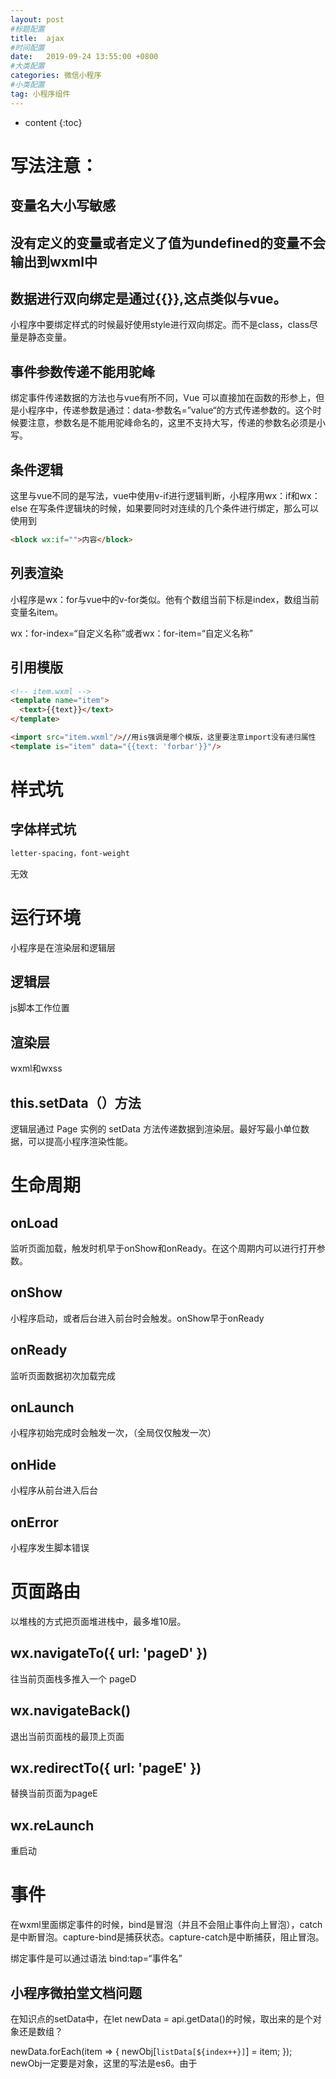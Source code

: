 ```yaml
---
layout: post
#标题配置
title:  ajax
#时间配置
date:   2019-09-24 13:55:00 +0800
#大类配置
categories: 微信小程序
#小类配置
tag: 小程序组件
---
```


* content
{:toc}

写法注意：
========

变量名大小写敏感
-------

没有定义的变量或者定义了值为undefined的变量不会输出到wxml中
-------

数据进行双向绑定是通过{{}},这点类似与vue。
------

小程序中要绑定样式的时候最好使用style进行双向绑定。而不是class，class尽量是静态变量。

事件参数传递不能用驼峰
------
绑定事件传递数据的方法也与vue有所不同，Vue
可以直接加在函数的形参上，但是小程序中，传递参数是通过：data-参数名=”value“的方式传递参数的。这个时候要注意，参数名是不能用驼峰命名的，这里不支持大写，传递的参数名必须是小写。

条件逻辑
-----

这里与vue不同的是写法，vue中使用v-if进行逻辑判断，小程序用wx：if和wx：else
在写条件逻辑块的时候，如果要同时对连续的几个条件进行绑定，那么可以使用到
```html
<block wx:if="">内容</block>
```

列表渲染
-----
小程序是wx：for与vue中的v-for类似。他有个数组当前下标是index，数组当前变量名item。

wx：for-index=“自定义名称”或者wx：for-item=“自定义名称”

引用模版
-----
```html
<!-- item.wxml -->
<template name="item">
  <text>{{text}}</text>
</template>

<import src="item.wxml"/>//用is强调是哪个模版，这里要注意import没有递归属性
<template is="item" data="{{text: 'forbar'}}"/>
```

样式坑
=========
字体样式坑
------
```css
letter-spacing，font-weight
```
无效


运行环境
======

小程序是在渲染层和逻辑层

逻辑层
-----
js脚本工作位置

渲染层
-------
wxml和wxss

this.setData（）方法
-----
逻辑层通过 Page 实例的 setData 方法传递数据到渲染层。最好写最小单位数据，可以提高小程序渲染性能。

生命周期
=====
onLoad
-----
监听页面加载，触发时机早于onShow和onReady。在这个周期内可以进行打开参数。

onShow
-----
小程序启动，或者后台进入前台时会触发。onShow早于onReady

onReady
----
监听页面数据初次加载完成

onLaunch
-----
小程序初始完成时会触发一次，（全局仅仅触发一次）



onHide
----
小程序从前台进入后台

onError
----
小程序发生脚本错误

页面路由
=======

以堆栈的方式把页面堆进栈中，最多堆10层。

wx.navigateTo({ url: 'pageD' })
---------
往当前页面栈多推入一个 pageD

wx.navigateBack() 
----------
退出当前页面栈的最顶上页面

wx.redirectTo({ url: 'pageE' }) 
--------
替换当前页面为pageE

wx.reLaunch
-------
重启动

事件
==========

在wxml里面绑定事件的时候，bind是冒泡（并且不会阻止事件向上冒泡），catch是中断冒泡。capture-bind是捕获状态。capture-catch是中断捕获，阻止冒泡。

绑定事件是可以通过语法  bind:tap=“事件名”

小程序微拍堂文档问题
---------
在知识点的setData中，在let newData = api.getData()的时候，取出来的是个对象还是数组？

newData.forEach(item => {
    newObj[`listData[${index++}]`] = item;
  });
newObj一定要是对象，这里的写法是es6。由于




